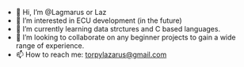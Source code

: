 - 👋 Hi, I’m @Lagmarus or Laz
- 👀 I’m interested in ECU development (in the future) 
- 🌱 I’m currently learning data strctures and C based languages.
- 💞️ I’m looking to collaborate on any beginner projects to gain a wide range of experience.
- 📫 How to reach me: torpylazarus@gmail.com
